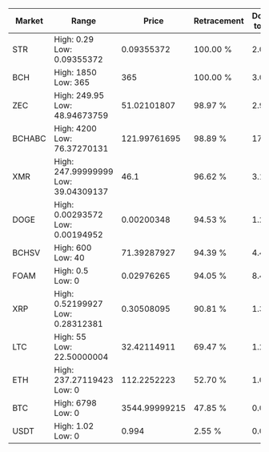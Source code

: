 | Market | Range | Price| Retracement | Doubles to 50% |
| --- | --- | --- | --- | --- |
| STR | High: 0.29<br />Low: 0.09355372 | 0.09355372 | 100.00 % | 2.05 |
| BCH | High: 1850<br />Low: 365 | 365 | 100.00 % | 3.03 |
| ZEC | High: 249.95<br />Low: 48.94673759 | 51.02101807 | 98.97 % | 2.93 |
| BCHABC | High: 4200<br />Low: 76.37270131 | 121.99761695 | 98.89 % | 17.53 |
| XMR | High: 247.99999999<br />Low: 39.04309137 | 46.1 | 96.62 % | 3.11 |
| DOGE | High: 0.00293572<br />Low: 0.00194952 | 0.00200348 | 94.53 % | 1.22 |
| BCHSV | High: 600<br />Low: 40 | 71.39287927 | 94.39 % | 4.48 |
| FOAM | High: 0.5<br />Low: 0 | 0.02976265 | 94.05 % | 8.40 |
| XRP | High: 0.52199927<br />Low: 0.28312381 | 0.30508095 | 90.81 % | 1.32 |
| LTC | High: 55<br />Low: 22.50000004 | 32.42114911 | 69.47 % | 1.20 |
| ETH | High: 237.27119423<br />Low: 0 | 112.2252223 | 52.70 % | 1.06 |
| BTC | High: 6798<br />Low: 0 | 3544.99999215 | 47.85 % | 0.00 |
| USDT | High: 1.02<br />Low: 0 | 0.994 | 2.55 % | 0.00 |
